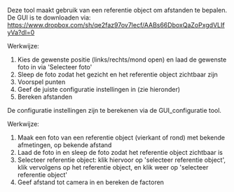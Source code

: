 Deze tool maakt gebruik van een referentie object om afstanden te bepalen. De GUI is te downloaden via: https://www.dropbox.com/sh/qe2faz97ov7lecf/AABs66DboxQaZoPxgdVLIfyVa?dl=0

Werkwijze:

1. Kies de gewenste positie (links/rechts/mond open) en laad de gewenste foto in via 'Selecteer foto'
2. Sleep de foto zodat het gezicht en het referentie object zichtbaar zijn
3. Voorspel punten
4. Geef de juiste configuratie instellingen in (zie hieronder)
5. Bereken afstanden

De configuratie instellingen zijn te berekenen via de GUI_configuratie tool.

Werkwijze:

1. Maak een foto van een referentie object (vierkant of rond) met bekende afmetingen, op bekende afstand
2. Laad de foto in en sleep de foto zodat het referentie object zichtbaar is
3. Selecteer referentie object: klik hiervoor op 'selecteer referentie object', klik vervolgens op het referentie object, en klik weer op 'selecteer referentie object'
4. Geef afstand tot camera in en bereken de factoren

